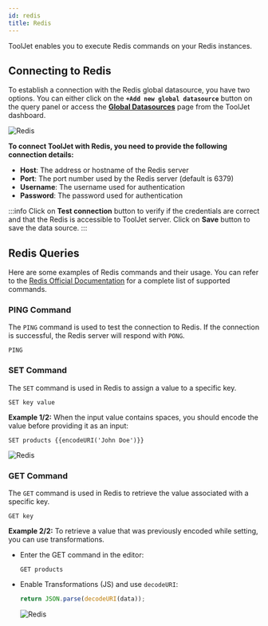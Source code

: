 ```yaml
---
id: redis
title: Redis
---
```


ToolJet enables you to execute Redis commands on your Redis instances.

## Connecting to Redis

To establish a connection with the Redis global datasource, you have two options. You can either click on the **`+Add new global datasource`** button on the query panel or access the **[Global Datasources](/docs/data-sources/overview)** page from the ToolJet dashboard.

<div style={{textAlign: 'center'}}>

<img className="screenshot-full" src="/img/datasource-reference/redis/gdsredis.gif" alt="Redis" />

</div>

**To connect ToolJet with Redis, you need to provide the following connection details:**

- **Host**: The address or hostname of the Redis server
- **Port**: The port number used by the Redis server (default is 6379)
- **Username**: The username used for authentication 
- **Password**: The password used for authentication

:::info
Click on **Test connection** button to verify if the credentials are correct and that the Redis is accessible to ToolJet server. Click on **Save** button to save the data source.
:::

## Redis Queries

Here are some examples of Redis commands and their usage. You can refer to the [Redis Official Documentation](https://redis.io/commands) for a complete list of supported commands.

### PING Command

The `PING` command is used to test the connection to Redis. If the connection is successful, the Redis server will respond with `PONG`.

```shell
PING
```

### SET Command

The `SET` command is used in Redis to assign a value to a specific key.

```shell
SET key value
```

**Example 1/2:**
When the input value contains spaces, you should encode the value before providing it as an input:

```shell
SET products {{encodeURI('John Doe')}}
```

<div style={{textAlign: 'center'}}>

<img className="screenshot-full" src="/img/datasource-reference/redis/encode.png" alt="Redis" />

</div>

### GET Command

The `GET` command is used in Redis to retrieve the value associated with a specific key.

```shell
GET key
```

**Example 2/2:**
To retrieve a value that was previously encoded while setting, you can use transformations. 

- Enter the GET command in the editor:
  ```shell
  GET products
  ```

- Enable Transformations (JS) and use `decodeURI`:
  ```js
  return JSON.parse(decodeURI(data));
  ```

  <div style={{textAlign: 'center'}}>

  <img className="screenshot-full" src="/img/datasource-reference/redis/decode.png" alt="Redis" />

  </div>